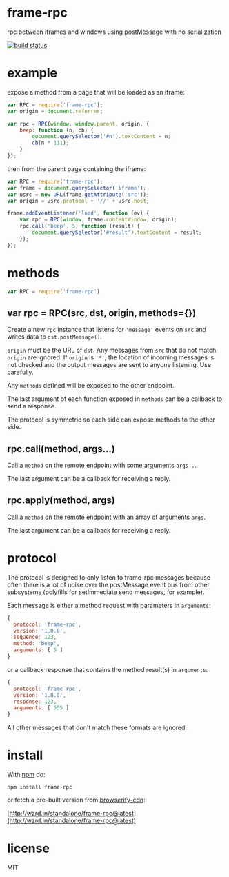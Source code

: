 # frame-rpc

rpc between iframes and windows using postMessage with no serialization

[![build status](https://secure.travis-ci.org/substack/frame-rpc.png)](http://travis-ci.org/substack/frame-rpc)

# example

expose a method from a page that will be loaded as an iframe:

``` js
var RPC = require('frame-rpc');
var origin = document.referrer;

var rpc = RPC(window, window.parent, origin, {
    beep: function (n, cb) {
        document.querySelector('#n').textContent = n;
        cb(n * 111);
    }
});
```

then from the parent page containing the iframe:

``` js
var RPC = require('frame-rpc');
var frame = document.querySelector('iframe');
var usrc = new URL(frame.getAttribute('src'));
var origin = usrc.protocol + '//' + usrc.host;

frame.addEventListener('load', function (ev) {
    var rpc = RPC(window, frame.contentWindow, origin);
    rpc.call('beep', 5, function (result) {
        document.querySelector('#result').textContent = result;
    });
});
```

# methods

``` js
var RPC = require('frame-rpc')
```

## var rpc = RPC(src, dst, origin, methods={})

Create a new `rpc` instance that listens for `'message'` events on `src`
and writes data to `dst.postMessage()`.

`origin` must be the URL of `dst`. Any messages from `src` that do not match
`origin` are ignored. If `origin` is `'*'`, the location of incoming messages is
not checked and the output messages are sent to anyone listening. Use carefully.

Any `methods` defined will be exposed to the other endpoint.

The last argument of each function exposed in `methods` can be a callback to
send a response.

The protocol is symmetric so each side can expose methods to the other side.

## rpc.call(method, args...)

Call a `method` on the remote endpoint with some arguments `args..`.

The last argument can be a callback for receiving a reply.

## rpc.apply(method, args)

Call a `method` on the remote endpoint with an array of arguments `args`.

The last argument can be a callback for receiving a reply.

# protocol

The protocol is designed to only listen to frame-rpc messages because often
there is a lot of noise over the postMessage event bus from other subsystems
(polyfills for setImmediate send messages, for example).

Each message is either a method request with parameters in `arguments`:

``` js
{
  protocol: 'frame-rpc',
  version: '1.0.0',
  sequence: 123,
  method: 'beep',
  arguments: [ 5 ]
}
```

or a callback response that contains the method result(s) in `arguments`:

``` js
{
  protocol: 'frame-rpc',
  version: '1.0.0',
  response: 123,
  arguments: [ 555 ]
}
```

All other messages that don't match these formats are ignored.

# install

With [npm](https://npmjs.org) do:

```
npm install frame-rpc
```

or fetch a pre-built version from [browserify-cdn](http://wzrd.in):

[http://wzrd.in/standalone/frame-rpc@latest](http://wzrd.in/standalone/frame-rpc@latest)

# license

MIT
